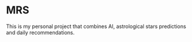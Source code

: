 # MRS
This is my personal project that combines AI, astrological stars predictions and daily recommendations.
